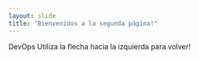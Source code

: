 ```yaml
---
layout: slide
title: "Bienvenidos a la segunda página!"
---
```

DevOps
Utiliza la flecha hacia la izquierda para volver!
